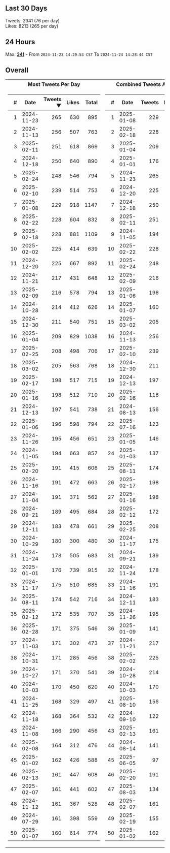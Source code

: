 ## Last 30 Days
Tweets: 2341 (76 per day)\
Likes: 8213 (265 per day)

## 24 Hours
Max: [**341**](../misc/most-tweets_24-hr.csv) - From `2024-11-23 14:29:53 CST` To `2024-11-24 14:28:44 CST`

## Overall
<table>
<tr><th>Most Tweets Per Day</th><th>Combined Tweets And Likes</th></tr><tr><td>


|#|Date|Tweets ▼|Likes|Total|
|--:|--|--:|--:|--:|
|1|2024-11-23|265|630|895|
|2|2024-11-13|256|507|763|
|3|2025-02-11|251|618|869|
|4|2024-12-18|250|640|890|
|5|2025-02-24|248|546|794|
|6|2025-02-10|239|514|753|
|7|2025-01-08|229|918|1147|
|8|2025-02-22|228|604|832|
|9|2025-02-18|228|881|1109|
|10|2025-02-02|225|414|639|
|11|2024-12-20|225|667|892|
|12|2024-11-21|217|431|648|
|13|2025-02-09|216|578|794|
|14|2024-10-28|214|412|626|
|15|2024-12-30|211|540|751|
|16|2025-01-04|209|829|1038|
|17|2025-02-25|208|498|706|
|18|2025-03-02|205|563|768|
|19|2025-02-17|198|517|715|
|20|2025-01-16|198|512|710|
|21|2024-12-13|197|541|738|
|22|2025-01-06|196|598|794|
|23|2024-11-26|195|456|651|
|24|2024-11-05|194|663|857|
|25|2025-02-20|191|415|606|
|26|2024-11-16|191|472|663|
|27|2024-11-04|191|371|562|
|28|2024-09-21|189|495|684|
|29|2024-12-11|183|478|661|
|30|2024-10-29|180|300|480|
|31|2024-11-24|178|505|683|
|32|2025-01-01|176|739|915|
|33|2024-11-17|175|510|685|
|34|2025-08-11|174|542|716|
|35|2025-02-12|172|535|707|
|36|2025-02-28|171|375|546|
|37|2024-11-03|171|302|473|
|38|2024-10-31|171|285|456|
|39|2024-10-27|171|370|541|
|40|2024-10-03|170|450|620|
|41|2024-11-25|168|329|497|
|42|2024-11-18|168|364|532|
|43|2024-11-08|166|290|456|
|44|2025-02-08|164|312|476|
|45|2025-01-02|162|426|588|
|46|2025-02-13|161|447|608|
|47|2025-02-07|161|441|602|
|48|2024-11-12|161|367|528|
|49|2024-07-29|161|398|559|
|50|2025-01-07|160|614|774|

</td><td>


|#|Date|Tweets|Likes|Total ▼|
|--:|--|--:|--:|--:|
|1|2025-01-08|229|918|1147|
|2|2025-02-18|228|881|1109|
|3|2025-01-04|209|829|1038|
|4|2025-01-01|176|739|915|
|5|2024-11-23|265|630|895|
|6|2024-12-20|225|667|892|
|7|2024-12-18|250|640|890|
|8|2025-02-11|251|618|869|
|9|2024-11-05|194|663|857|
|10|2025-02-22|228|604|832|
|11|2025-02-24|248|546|794|
|12|2025-02-09|216|578|794|
|13|2025-01-06|196|598|794|
|14|2025-01-07|160|614|774|
|15|2025-03-02|205|563|768|
|16|2024-11-13|256|507|763|
|17|2025-02-10|239|514|753|
|18|2024-12-30|211|540|751|
|19|2024-12-13|197|541|738|
|20|2025-02-16|116|619|735|
|21|2024-08-13|156|572|728|
|22|2025-07-16|123|603|726|
|23|2025-01-05|146|578|724|
|24|2025-01-03|137|585|722|
|25|2025-08-11|174|542|716|
|26|2025-02-17|198|517|715|
|27|2025-01-16|198|512|710|
|28|2025-02-12|172|535|707|
|29|2025-02-25|208|498|706|
|30|2024-11-17|175|510|685|
|31|2024-09-21|189|495|684|
|32|2024-11-24|178|505|683|
|33|2024-11-16|191|472|663|
|34|2024-12-11|183|478|661|
|35|2024-11-26|195|456|651|
|36|2025-01-09|141|508|649|
|37|2024-11-21|217|431|648|
|38|2025-02-02|225|414|639|
|39|2024-10-28|214|412|626|
|40|2024-10-03|170|450|620|
|41|2025-08-10|156|461|617|
|42|2024-09-10|122|495|617|
|43|2025-02-13|161|447|608|
|44|2024-08-14|141|466|607|
|45|2025-06-05|97|509|606|
|46|2025-02-20|191|415|606|
|47|2025-08-03|134|470|604|
|48|2025-02-07|161|441|602|
|49|2025-02-19|155|442|597|
|50|2025-01-02|162|426|588|

</td><tr>
</table>

